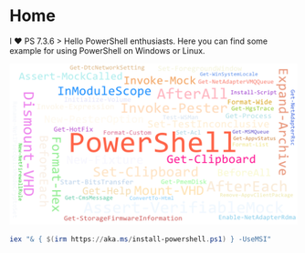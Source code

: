 # Home

I ♥ PS 7.3.6 > Hello PowerShell enthusiasts. Here you can find some example for using PowerShell on Windows or Linux.

![My helpful screenshot](/assets/words.png)

````powershell
iex "& { $(irm https://aka.ms/install-powershell.ps1) } -UseMSI"
````
